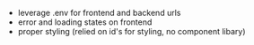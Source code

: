 - leverage .env for frontend and backend urls
- error and loading states on frontend
- proper styling (relied on id's for styling, no component libary)
